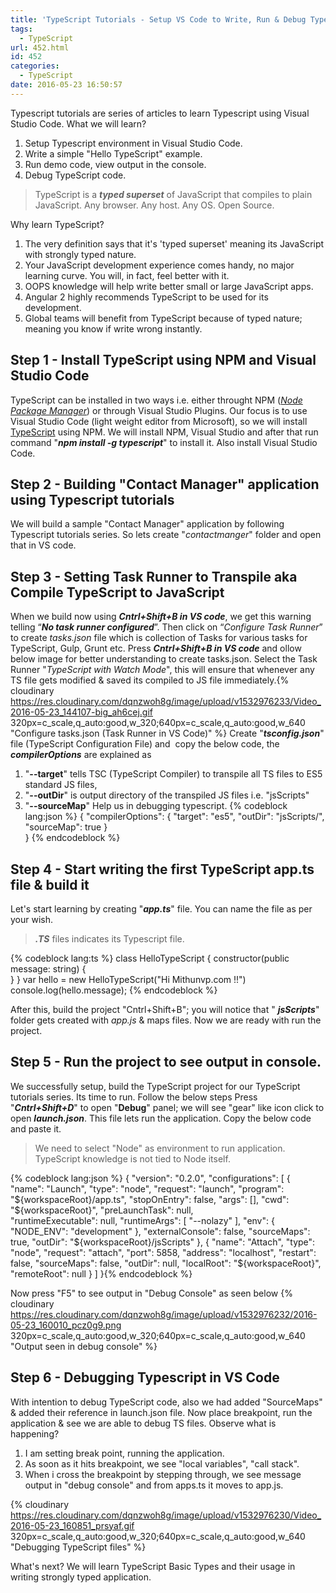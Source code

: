 ```yaml
---
title: 'TypeScript Tutorials - Setup VS Code to Write, Run & Debug Typescript'
tags:
  - TypeScript
url: 452.html
id: 452
categories:
  - TypeScript
date: 2016-05-23 16:50:57
---
```


Typescript tutorials are series of articles to learn Typescript using Visual Studio Code. What we will learn?

1.  Setup Typescript environment in Visual Studio Code.
2.  Write a simple "Hello TypeScript" example.
3.  Run demo code, view output in the console.
4.  Debug TypeScript code.

> TypeScript is a _**typed superset**_ of JavaScript that compiles to plain JavaScript. Any browser. Any host. Any OS. Open Source.

Why learn TypeScript?

1.  The very definition says that it's 'typed superset' meaning its JavaScript with strongly typed nature.
2.  Your JavaScript development experience comes handy, no major learning curve. You will, in fact, feel better with it.
3.  OOPS knowledge will help write better small or large JavaScript apps.
4.  Angular 2 highly recommends TypeScript to be used for its development.
5.  Global teams will benefit from TypeScript because of typed nature; meaning you know if write wrong instantly.

Step 1 - Install TypeScript using NPM and Visual Studio Code
------------------------------------------------------------

TypeScript can be installed in two ways i.e. either throught NPM ([_Node Package Manager_](https://docs.npmjs.com/getting-started/installing-node)) or through Visual Studio Plugins. Our focus is to use Visual Studio Code (light weight editor from Microsoft), so we will install [TypeScript](https://www.typescriptlang.org/) using NPM. We will install NPM, Visual Studio and after that run command "_**npm install -g typescript**_" to install it. Also install Visual Studio Code.

Step 2 - Building "Contact Manager" application using Typescript tutorials
--------------------------------------------------------------------------

We will build a sample "Contact Manager" application by following Typescript tutorials series. So lets create "_contactmanger_" folder and open that in VS code.

Step 3 - Setting Task Runner to Transpile aka Compile TypeScript to JavaScript
------------------------------------------------------------------------------

When we build now using _**Cntrl+Shift+B in VS code**_, we get this warning telling “_**No task runner configured**_”. Then click on “_Configure Task Runner_” to create _tasks.json_ file which is collection of Tasks for various tasks for TypeScript, Gulp, Grunt etc. Press _**Cntrl+Shift+B in VS code**_ and ollow below image for better understanding to create tasks.json. Select the Task Runner "_TypeScript with Watch Mode_", this will ensure that whenever any TS file gets modified & saved its compiled to JS file immediately.{% cloudinary https://res.cloudinary.com/dqnzwoh8g/image/upload/v1532976233/Video_2016-05-23_144107-big_ah6cej.gif 320px=c_scale,q_auto:good,w_320;640px=c_scale,q_auto:good,w_640 "Configure tasks.json (Task Runner in VS Code)" %} Create "_**tsconfig.json**_" file (TypeScript Configuration File) and  copy the below code, the _**compilerOptions**_ are explained as

1.  "**--target**" tells TSC (TypeScript Compiler) to transpile all TS files to ES5 standard JS files,
2.  "**--outDir**" is output directory of the transpiled JS files i.e. "jsScripts"
3.  "**--sourceMap**" Help us in debugging typescript.
{% codeblock lang:json %}
{
    "compilerOptions": {
        "target": "es5", 
        "outDir": "jsScripts/",
        "sourceMap": true
    }    
}
{% endcodeblock %}

Step 4 - Start writing the first TypeScript app.ts file & build it
------------------------------------------------------------------

Let's start learning by creating "_**app.ts**_" file. You can name the file as per your wish.

> _**.TS**_ files indicates its Typescript file.

{% codeblock lang:ts %}
class HelloTypeScript {
    constructor(public message: string) {       
    }
}
var hello = new HelloTypeScript("Hi Mithunvp.com !!")
console.log(hello.message);
{% endcodeblock %}

After this, build the project "Cntrl+Shift+B"; you will notice that " _**jsScripts**_" folder gets created with _app.js_ & maps files. Now we are ready with run the project.

Step 5 - Run the project to see output in console.
--------------------------------------------------

We successfully setup, build the TypeScript project for our TypeScript tutorials series. Its time to run. Follow the below steps Press "_**Cntrl+Shift+D**_" to open "**Debug**" panel; we will see "gear" like icon click to open _**launch.json**_. This file lets run the application. Copy the below code and paste it.

> We need to select "Node" as environment to run application. TypeScript knowledge is not tied to Node itself.

{% codeblock lang:json %}
{
    "version": "0.2.0",
    "configurations": [
        {
            "name": "Launch",
            "type": "node",
            "request": "launch",
            "program": "${workspaceRoot}/app.ts",
            "stopOnEntry": false,
            "args": [],
            "cwd": "${workspaceRoot}",
            "preLaunchTask": null,            
            "runtimeExecutable": null,
            "runtimeArgs": [
                "--nolazy"
            ],
            "env": {
                "NODE_ENV": "development"
            },
            "externalConsole": false,
            "sourceMaps": true,
            "outDir": "${workspaceRoot}/jsScripts"
        },
        {
            "name": "Attach",
            "type": "node",
            "request": "attach",
            "port": 5858,
            "address": "localhost",
            "restart": false,
            "sourceMaps": false,
            "outDir": null,
            "localRoot": "${workspaceRoot}",
            "remoteRoot": null
        }
    ]
}{% endcodeblock %}

Now press "F5" to see output in "Debug Console" as seen below {% cloudinary https://res.cloudinary.com/dqnzwoh8g/image/upload/v1532976232/2016-05-23_160010_pcz0g9.png 320px=c_scale,q_auto:good,w_320;640px=c_scale,q_auto:good,w_640 "Output seen in debug console" %}

Step 6 - Debugging Typescript in VS Code
----------------------------------------

With intention to debug TypeScript code, also we had added "SourceMaps" & added their reference in launch.json file. Now place breakpoint, run the application & see we are able to debug TS files. Observe what is happening?

1.  I am setting break point, running the application.
2.  As soon as it hits breakpoint, we see "local variables", "call stack".
3.  When i cross the breakpoint by stepping through, we see message output in "debug console" and from apps.ts it moves to app.js.

{% cloudinary https://res.cloudinary.com/dqnzwoh8g/image/upload/v1532976230/Video_2016-05-23_160851_prsyaf.gif 320px=c_scale,q_auto:good,w_320;640px=c_scale,q_auto:good,w_640 "Debugging TypeScript files" %}

What's next? We will learn TypeScript Basic Types and their usage in writing strongly typed application.